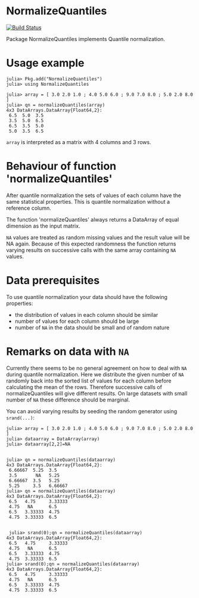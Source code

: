 # NormalizeQuantiles

[![Build Status](https://travis-ci.org/oheil/NormalizeQuantiles.jl.svg?branch=master)](https://travis-ci.org/oheil/NormalizeQuantiles.jl)


Package NormalizeQuantiles implements Quantile normalization.

# Usage example

	julia> Pkg.add("NormalizeQuantiles")
	julia> using NormalizeQuantiles
	
	julia> array = [ 3.0 2.0 1.0 ; 4.0 5.0 6.0 ; 9.0 7.0 8.0 ; 5.0 2.0 8.0 ]
	julia> qn = normalizeQuantiles(array)
	4x3 DataArrays.DataArray{Float64,2}:
	 6.5  5.0  3.5
	 3.5  5.0  6.5
	 6.5  3.5  5.0
	 5.0  3.5  6.5

`array` is interpreted as a matrix with 4 columns and 3 rows.
	 
# Behaviour of function 'normalizeQuantiles'

After quantile normalization the sets of values of each column have the same statistical properties.
This is quantile normalization without a reference column.

The function 'normalizeQuantiles' always returns a DataArray of equal dimension as the input matrix.

`NA` values are treated as random missing values and the result value will be NA again. Because of this expected randomness the function returns varying results on successive calls with the same array containing `NA` values. 
	
# Data prerequisites

To use quantile normalization your data should have the following properties:

* the distribution of values in each column should be similar
* number of values for each column should be large
* number of `NA` in the data should be small and of random nature

# Remarks on data with `NA`

Currently there seems to be no general agreement on how to deal with `NA` during quantile normalization. Here we distribute the given number of `NA` randomly back into the sorted list of values for each column before calculating
the mean of the rows. Therefore successive calls of normalizeQuantiles will give different results. On large datasets with small number of `NA` these difference should be marginal.

You can avoid varying results by seeding the random generator using `srand(...)`:

	julia> array = [ 3.0 2.0 1.0 ; 4.0 5.0 6.0 ; 9.0 7.0 8.0 ; 5.0 2.0 8.0 ]
	julia> dataarray = DataArray(array)
	julia> dataarray[2,2]=NA


	julia> qn = normalizeQuantiles(dataarray)
	4x3 DataArrays.DataArray{Float64,2}:
	 6.66667  5.25  3.5
	 3.5       NA   5.25
	 6.66667  3.5   5.25
	 5.25     3.5   6.66667
	julia> qn = normalizeQuantiles(dataarray)
	4x3 DataArrays.DataArray{Float64,2}:
	 6.5   4.75     3.33333
	 4.75   NA      6.5
	 6.5   3.33333  4.75
	 4.75  3.33333  6.5


	 julia> srand(0);qn = normalizeQuantiles(dataarray)
	4x3 DataArrays.DataArray{Float64,2}:
	 6.5   4.75     3.33333
	 4.75   NA      6.5
	 6.5   3.33333  4.75
	 4.75  3.33333  6.5
	julia> srand(0);qn = normalizeQuantiles(dataarray)
	4x3 DataArrays.DataArray{Float64,2}:
	 6.5   4.75     3.33333
	 4.75   NA      6.5
	 6.5   3.33333  4.75
	 4.75  3.33333  6.5




